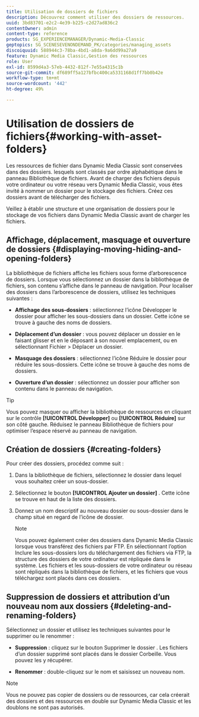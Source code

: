 ```yaml
---
title: Utilisation de dossiers de fichiers
description: Découvrez comment utiliser des dossiers de ressources.
uuid: 3bd83701-e2c2-4e39-b225-c2d27ad836c2
contentOwner: admin
content-type: reference
products: SG_EXPERIENCEMANAGER/Dynamic-Media-Classic
geptopics: SG_SCENESEVENONDEMAND_PK/categories/managing_assets
discoiquuid: 588944c3-78ba-4bd1-a8da-9a6dd99a27a9
feature: Dynamic Media Classic,Gestion des ressources
role: User
exl-id: 8599d4a3-57eb-4432-812f-7e55a4315c1b
source-git-commit: df689ff5a127bfbc400ca5331168d1ff7bb0b42e
workflow-type: tm+mt
source-wordcount: '442'
ht-degree: 49%

---
```


# Utilisation de dossiers de fichiers{#working-with-asset-folders}

Les ressources de fichier dans Dynamic Media Classic sont conservées dans des dossiers. lesquels sont classés par ordre alphabétique dans le panneau Bibliothèque de fichiers. Avant de charger des fichiers depuis votre ordinateur ou votre réseau vers Dynamic Media Classic, vous êtes invité à nommer un dossier pour le stockage des fichiers. Créez ces dossiers avant de télécharger des fichiers.

Veillez à établir une structure et une organisation de dossiers pour le stockage de vos fichiers dans Dynamic Media Classic avant de charger les fichiers.

## Affichage, déplacement, masquage et ouverture de dossiers {#displaying-moving-hiding-and-opening-folders}

La bibliothèque de fichiers affiche les fichiers sous forme d’arborescence de dossiers. Lorsque vous sélectionnez un dossier dans la bibliothèque de fichiers, son contenu s’affiche dans le panneau de navigation. Pour localiser des dossiers dans l’arborescence de dossiers, utilisez les techniques suivantes :

* **Affichage des sous-dossiers**  : sélectionnez l’icône Développer le dossier pour afficher les sous-dossiers dans un dossier. Cette icône se trouve à gauche des noms de dossiers.

* **Déplacement d’un dossier**  : vous pouvez déplacer un dossier en le faisant glisser et en le déposant à son nouvel emplacement, ou en sélectionnant Fichier > Déplacer un dossier.

* **Masquage des dossiers**  : sélectionnez l’icône Réduire le dossier pour réduire les sous-dossiers. Cette icône se trouve à gauche des noms de dossiers.

* **Ouverture d’un dossier**  : sélectionnez un dossier pour afficher son contenu dans le panneau de navigation.

>[!TIP]
>
>Vous pouvez masquer ou afficher la bibliothèque de ressources en cliquant sur le contrôle **[!UICONTROL Développer]** ou **[!UICONTROL Réduire]** sur son côté gauche. Réduisez le panneau Bibliothèque de fichiers pour optimiser l’espace réservé au panneau de navigation.

## Création de dossiers {#creating-folders}

Pour créer des dossiers, procédez comme suit :

1. Dans la bibliothèque de fichiers, sélectionnez le dossier dans lequel vous souhaitez créer un sous-dossier.
1. Sélectionnez le bouton **[!UICONTROL Ajouter un dossier]** . Cette icône se trouve en haut de la liste des dossiers.
1. Donnez un nom descriptif au nouveau dossier ou sous-dossier dans le champ situé en regard de l’icône de dossier.

   >[!NOTE]
   >
   >Vous pouvez également créer des dossiers dans Dynamic Media Classic lorsque vous transférez des fichiers par FTP. En sélectionnant l’option Inclure les sous-dossiers lors du téléchargement des fichiers via FTP, la structure des dossiers de votre ordinateur est répliquée dans le système. Les fichiers et les sous-dossiers de votre ordinateur ou réseau sont répliqués dans la bibliothèque de fichiers, et les fichiers que vous téléchargez sont placés dans ces dossiers.

## Suppression de dossiers et attribution d’un nouveau nom aux dossiers {#deleting-and-renaming-folders}

Sélectionnez un dossier et utilisez les techniques suivantes pour le supprimer ou le renommer :

* **Suppression**  : cliquez sur le bouton Supprimer le dossier . Les fichiers d’un dossier supprimé sont placés dans le dossier Corbeille. Vous pouvez les y récupérer.

* **Renommer**  : double-cliquez sur le nom et saisissez un nouveau nom.

>[!NOTE]
>
>Vous ne pouvez pas copier de dossiers ou de ressources, car cela créerait des dossiers et des ressources en double sur Dynamic Media Classic et les doublons ne sont pas autorisés.
